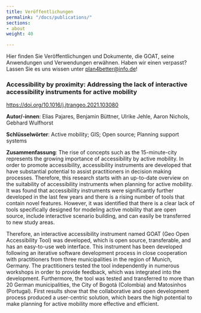```yaml
---
title: Veröffentlichungen
permalink: "/docs/publications/"
sections:
- about
weight: 40

---
```

Hier finden Sie Veröffentlichungen und Dokumente, die GOAT, seine Anwendungen und Verwendungen erwähnen.
Haben wir einen verpasst? Lassen Sie es uns wissen unter plan4better@info.de!
### Accessibility by proximity: Addressing the lack of interactive accessibility instruments for active mobility

https://doi.org/10.1016/j.jtrangeo.2021.103080

<b>Autor/-innen</b>: Elias Pajares, Benjamin Büttner, Ulrike Jehle, Aaron Nichols, Gebhard Wulfhorst

<b>Schlüsselwörter</b>: Active mobility; GIS; Open source; Planning support systems

<b>Zusammenfassung</b>: The rise of concepts such as the 15-minute-city represents the growing importance of accessibility by active mobility. In order to promote accessibility, accessibility instruments are developed that have substantial potential to assist practitioners in decision making processes. Therefore, this research starts with an up-to-date overview on the suitability of accessibility instruments when planning for active mobility. It was found that accessibility instruments were significantly further developed in the last few years and there is a rising number of tools that contain novel features. However, it was identified that there is a clear lack of tools specifically designed for modeling active mobility that are open source, include interactive scenario building, and can easily be transferred to new study areas.

Therefore, an interactive accessibility instrument named GOAT (Geo Open Accessibility Tool) was developed, which is open source, transferable, and has an easy-to-use web interface. This instrument has been developed following an iterative software development process in close cooperation with practitioners from three municipalities in the region of Munich, Germany. The practitioners tested the tool independently in numerous workshops in order to provide feedback, which was integrated into the development. Furthermore, the tool was tested and transferred to more than 20 German municipalities, the City of Bogotá (Colombia) and Matosinhos (Portugal). First results show that the collaborative and open development process produced a user-centric solution, which bears the high potential to make planning for active mobility more effective and efficient.